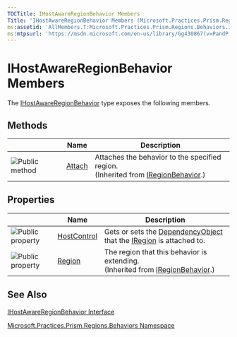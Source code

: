 ```yaml
---
TOCTitle: IHostAwareRegionBehavior Members
Title: 'IHostAwareRegionBehavior Members (Microsoft.Practices.Prism.Regions.Behaviors)'
ms:assetid: 'AllMembers.T:Microsoft.Practices.Prism.Regions.Behaviors.IHostAwareRegionBehavior'
ms:mtpsurl: 'https://msdn.microsoft.com/en-us/library/Gg430867(v=PandP.50)'
---
```



# IHostAwareRegionBehavior Members

The [IHostAwareRegionBehavior](https://msdn.microsoft.com/library/microsoft.practices.prism.regions.behaviors.ihostawareregionbehavior) type exposes the following members.

## Methods

<span id="methodTableToggle"></span>
<table>

<thead>
<tr class="header">
<th> </th>
<th>Name</th>
<th>Description</th>
</tr>
</thead>
<tbody>
<tr class="odd">
<td><img src="images/public-method.gif" title="Public method" /></td>
<td><a href="https://msdn.microsoft.com/library/microsoft.practices.prism.regions.iregionbehavior.attach">Attach</a></td>
<td><div class="summary">
Attaches the behavior to the specified region.
</div>
(Inherited from <a href="https://msdn.microsoft.com/library/microsoft.practices.prism.regions.iregionbehavior">IRegionBehavior</a>.)</td>
</tr>
</tbody>
</table>

## Properties

<span id="propertyTableToggle"></span>
<table>

<thead>
<tr class="header">
<th> </th>
<th>Name</th>
<th>Description</th>
</tr>
</thead>
<tbody>
<tr class="odd">
<td><img src="https://msdn.microsoft.com/en-us/Gg430867.pubproperty(en-us,PandP.50).gif" title="Public property" /></td>
<td><a href="https://msdn.microsoft.com/library/microsoft.practices.prism.regions.behaviors.ihostawareregionbehavior.hostcontrol">HostControl</a></td>
<td><div class="summary">
Gets or sets the <a href="http://msdn.microsoft.com/en-us/library/ms589309">DependencyObject</a> that the <a href="https://msdn.microsoft.com/library/microsoft.practices.prism.regions.iregion">IRegion</a> is attached to.
</div></td>
</tr>
<tr class="even">
<td><img src="https://msdn.microsoft.com/en-us/Gg430867.pubproperty(en-us,PandP.50).gif" title="Public property" /></td>
<td><a href="https://msdn.microsoft.com/library/microsoft.practices.prism.regions.iregionbehavior.region">Region</a></td>
<td><div class="summary">
The region that this behavior is extending.
</div>
(Inherited from <a href="https://msdn.microsoft.com/library/microsoft.practices.prism.regions.iregionbehavior">IRegionBehavior</a>.)</td>
</tr>
</tbody>
</table>

## See Also

[IHostAwareRegionBehavior Interface](https://msdn.microsoft.com/library/microsoft.practices.prism.regions.behaviors.ihostawareregionbehavior)

[Microsoft.Practices.Prism.Regions.Behaviors Namespace](https://msdn.microsoft.com/library/microsoft.practices.prism.regions.behaviors)
